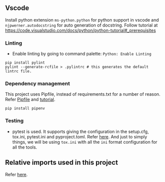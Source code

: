 ## Vscode

Install python extension `ms-python.python` for python support in vscode and `njpwerner.autodocstring` for auto generation of docstring.
Follow tutorial at https://code.visualstudio.com/docs/python/python-tutorial#_prerequisites

### Linting

- Enable linting by going to command palette: `Python: Enable Linting`

```
pip install pylint
pylint --generate-rcfile > .pylintrc # this generates the default lintrc file.
```

### Dependency management

This project uses Pipfile, instead of requirements.txt for a number of reason. Refer [Pipfile](https://github.com/pypa/pipfile) and [tutorial](https://realpython.com/pipenv-guide/).

```
pip install pipenv
```

### Testing

- pytest is used. It supports giving the configuration in the setup.cfg, tox.ini, pytest.ini and pyproject.toml. Refer [here](https://docs.pytest.org/en/latest/customize.html). And just to simply things, we will be using `tox.ini` with all the `ini` format configuration for all the tools.

## Relative imports used in this project

Refer [here](https://napuzba.com/a/import-error-relative-no-parent).
